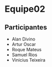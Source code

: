 Equipe02
========
 

## Participantes
+ Alan Divino
+ Artur Oscar
+ Roque Mateus
+ Samuel Rios
+ Vinicius Teixeira


